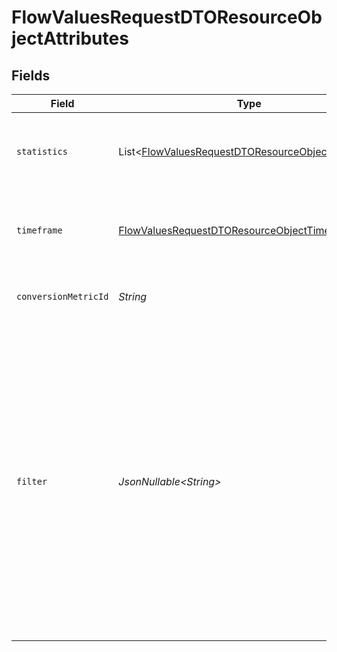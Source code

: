 # FlowValuesRequestDTOResourceObjectAttributes


## Fields

| Field                                                                                                                                                                                                                                                                                                                                                                | Type                                                                                                                                                                                                                                                                                                                                                                 | Required                                                                                                                                                                                                                                                                                                                                                             | Description                                                                                                                                                                                                                                                                                                                                                          | Example                                                                                                                                                                                                                                                                                                                                                              |
| -------------------------------------------------------------------------------------------------------------------------------------------------------------------------------------------------------------------------------------------------------------------------------------------------------------------------------------------------------------------- | -------------------------------------------------------------------------------------------------------------------------------------------------------------------------------------------------------------------------------------------------------------------------------------------------------------------------------------------------------------------- | -------------------------------------------------------------------------------------------------------------------------------------------------------------------------------------------------------------------------------------------------------------------------------------------------------------------------------------------------------------------- | -------------------------------------------------------------------------------------------------------------------------------------------------------------------------------------------------------------------------------------------------------------------------------------------------------------------------------------------------------------------- | -------------------------------------------------------------------------------------------------------------------------------------------------------------------------------------------------------------------------------------------------------------------------------------------------------------------------------------------------------------------- |
| `statistics`                                                                                                                                                                                                                                                                                                                                                         | List\<[FlowValuesRequestDTOResourceObjectStatistics](../../models/components/FlowValuesRequestDTOResourceObjectStatistics.md)>                                                                                                                                                                                                                                       | :heavy_check_mark:                                                                                                                                                                                                                                                                                                                                                   | List of statistics to query for. All rate statistics will be returned in fractional form [0.0, 1.0]                                                                                                                                                                                                                                                                  | [<br/>"opens",<br/>"open_rate"<br/>]                                                                                                                                                                                                                                                                                                                                 |
| `timeframe`                                                                                                                                                                                                                                                                                                                                                          | [FlowValuesRequestDTOResourceObjectTimeframe](../../models/components/FlowValuesRequestDTOResourceObjectTimeframe.md)                                                                                                                                                                                                                                                | :heavy_check_mark:                                                                                                                                                                                                                                                                                                                                                   | The timeframe to query for data within. The max length a timeframe can be is 1 year                                                                                                                                                                                                                                                                                  |                                                                                                                                                                                                                                                                                                                                                                      |
| `conversionMetricId`                                                                                                                                                                                                                                                                                                                                                 | *String*                                                                                                                                                                                                                                                                                                                                                             | :heavy_check_mark:                                                                                                                                                                                                                                                                                                                                                   | ID of the metric to be used for conversion statistics                                                                                                                                                                                                                                                                                                                | RESQ6t                                                                                                                                                                                                                                                                                                                                                               |
| `filter`                                                                                                                                                                                                                                                                                                                                                             | *JsonNullable\<String>*                                                                                                                                                                                                                                                                                                                                              | :heavy_minus_sign:                                                                                                                                                                                                                                                                                                                                                   | API filter string used to filter the query.<br/>Allowed filters are flow_id, send_channel, flow_message_id.<br/>Allowed operators are equals, contains-any.<br/>Only one filter can be used per attribute, only AND can be used as a combination operator.<br/>Max of 100 messages per ANY filter.<br/>When filtering on send_channel, allowed values are email, push-notification, sms. | and(equals(flow_id,"abc123"),contains-any(send_channel,["email","sms"]))                                                                                                                                                                                                                                                                                             |